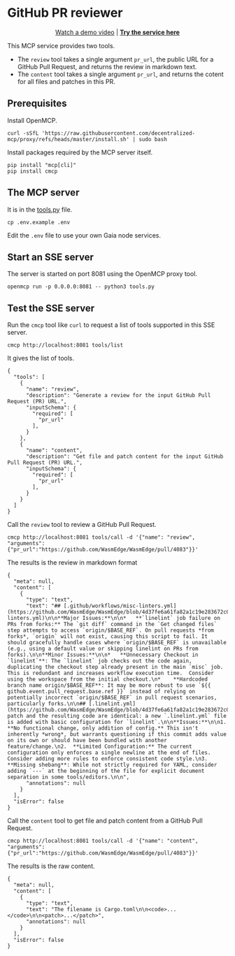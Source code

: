 # GitHub PR reviewer

<div align="center">
  
[Watch a demo video](https://x.com/mcp_servers/status/1914915281262272895)
|
**[Try the service here](https://openmcp.app/apps/pr-reviewer/)**

</div>

This MCP service provides two tools.

* The `review` tool takes a single argument `pr_url`, the public URL for a GitHub Pull Request, and returns the review in markdown text.
* The `content` tool takes a single argument `pr_url`, and returns the cotent for all files and patches in this PR.

## Prerequisites

Install OpenMCP.

```
curl -sSfL 'https://raw.githubusercontent.com/decentralized-mcp/proxy/refs/heads/master/install.sh' | sudo bash
```

Install packages required by the MCP server itself.


```
pip install "mcp[cli]"
pip install cmcp
```

## The MCP server

It is in the [tools.py](tools.py) file.

```
cp .env.example .env
```

Edit the `.env` file to use your own Gaia node services.

## Start an SSE server

The server is started on port 8081 using the OpenMCP proxy tool.

```
openmcp run -p 0.0.0.0:8081 -- python3 tools.py
```

## Test the SSE server

Run the `cmcp` tool like `curl` to request a list of tools supported in this SSE server.

```
cmcp http://localhost:8081 tools/list
```

It gives the list of tools.

```
{
  "tools": [
    {
      "name": "review",
      "description": "Generate a review for the input GitHub Pull Request (PR) URL.",
      "inputSchema": {
        "required": [
          "pr_url"
        ],
      }
    },
    {
      "name": "content",
      "description": "Get file and patch content for the input GitHub Pull Request (PR) URL.",
      "inputSchema": {
        "required": [
          "pr_url"
        ],
      }
    }
  ]
}
```

Call the `review` tool to review a GitHub Pull Request.

```
cmcp http://localhost:8081 tools/call -d '{"name": "review", "arguments": {"pr_url":"https://github.com/WasmEdge/WasmEdge/pull/4083"}}'
```

The results is the review in markdown format

```
{
  "meta": null,
  "content": [
    {
      "type": "text",
      "text": "## [.github/workflows/misc-linters.yml](https://github.com/WasmEdge/WasmEdge/blob/4d37fe6a61fa82a1c19e283672c0bd14a41ab90b/.github%2Fworkflows%2Fmisc-linters.yml)\n\n**Major Issues:**\n\n*   **`linelint` job failure on PRs from forks:** The `git diff` command in the `Get changed files` step attempts to access `origin/$BASE_REF`. On pull requests *from forks*, `origin` will not exist, causing this script to fail. It should gracefully handle cases where `origin/$BASE_REF` is unavailable (e.g., using a default value or skipping linelint on PRs from forks).\n\n**Minor Issues:**\n\n*   **Unnecessary Checkout in `linelint`**: The `linelint` job checks out the code again, duplicating the checkout step already present in the main `misc` job. This is redundant and increases workflow execution time.  Consider using the workspace from the initial checkout.\n*    **Hardcoded branch name origin/$BASE_REF**: It may be more robust to use `${{ github.event.pull_request.base.ref }}` instead of relying on potentially incorrect `origin/$BASE_REF` in pull request scenarios, particularly forks.\n\n## [.linelint.yml](https://github.com/WasmEdge/WasmEdge/blob/4d37fe6a61fa82a1c19e283672c0bd14a41ab90b/.linelint.yml)\n\nThe patch and the resulting code are identical: a new `.linelint.yml` file is added with basic configuration for `linelint`.\n\n**Issues:**\n\n1.  **No functional change, only addition of config.** This isn't inherently *wrong*, but warrants questioning if this commit adds value on its own or should have been bundled with another feature/change.\n2.  **Limited Configuration:** The current configuration only enforces a single newline at the end of files. Consider adding more rules to enforce consistent code style.\n3. **Missing shebang**: While not strictly required for YAML, consider adding `---` at the beginning of the file for explicit document separation in some tools/editors.\n\n",
      "annotations": null
    }
  ],
  "isError": false
}
```

Call the `content` tool to get file and patch content from a GitHub Pull Request.

```
cmcp http://localhost:8081 tools/call -d '{"name": "content", "arguments": {"pr_url":"https://github.com/WasmEdge/WasmEdge/pull/4083"}}'
```

The results is the raw content.


```
{ 
  "meta": null,
  "content": [
    {
      "type": "text",
      "text": "The filename is Cargo.toml\n\n<code>...</code>\n\n<patch>...</patch>",
      "annotations": null
    }
  ],
  "isError": false
}
```

